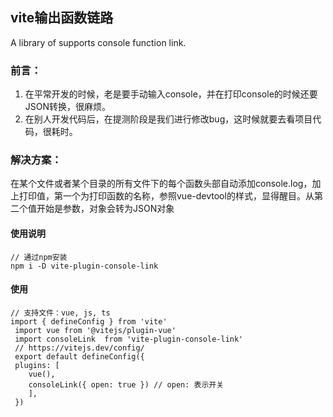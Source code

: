 ## vite输出函数链路

A library of supports console function link.

### 前言：

1. 在平常开发的时候，老是要手动输入console，并在打印console的时候还要JSON转换，很麻烦。
2. 在别人开发代码后，在提测阶段是我们进行修改bug，这时候就要去看项目代码，很耗时。

### 解决方案：

在某个文件或者某个目录的所有文件下的每个函数头部自动添加console.log，加上打印值，第一个为打印函数的名称，参照vue-devtool的样式，显得醒目。从第二个值开始是参数，对象会转为JSON对象

#### 使用说明

```
// 通过npm安装
npm i -D vite-plugin-console-link
```

#### 使用

```
// 支持文件：vue, js, ts
import { defineConfig } from 'vite'
 import vue from '@vitejs/plugin-vue'
 import consoleLink  from 'vite-plugin-console-link'
 // https://vitejs.dev/config/
 export default defineConfig({
 plugins: [
    vue(),
    consoleLink({ open: true }) // open: 表示开关
    ],
 })
```
